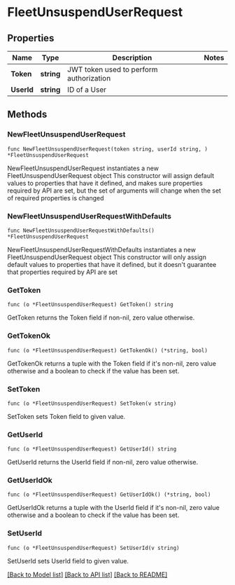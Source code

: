 # FleetUnsuspendUserRequest

## Properties

Name | Type | Description | Notes
------------ | ------------- | ------------- | -------------
**Token** | **string** | JWT token used to perform authorization | 
**UserId** | **string** | ID of a User | 

## Methods

### NewFleetUnsuspendUserRequest

`func NewFleetUnsuspendUserRequest(token string, userId string, ) *FleetUnsuspendUserRequest`

NewFleetUnsuspendUserRequest instantiates a new FleetUnsuspendUserRequest object
This constructor will assign default values to properties that have it defined,
and makes sure properties required by API are set, but the set of arguments
will change when the set of required properties is changed

### NewFleetUnsuspendUserRequestWithDefaults

`func NewFleetUnsuspendUserRequestWithDefaults() *FleetUnsuspendUserRequest`

NewFleetUnsuspendUserRequestWithDefaults instantiates a new FleetUnsuspendUserRequest object
This constructor will only assign default values to properties that have it defined,
but it doesn't guarantee that properties required by API are set

### GetToken

`func (o *FleetUnsuspendUserRequest) GetToken() string`

GetToken returns the Token field if non-nil, zero value otherwise.

### GetTokenOk

`func (o *FleetUnsuspendUserRequest) GetTokenOk() (*string, bool)`

GetTokenOk returns a tuple with the Token field if it's non-nil, zero value otherwise
and a boolean to check if the value has been set.

### SetToken

`func (o *FleetUnsuspendUserRequest) SetToken(v string)`

SetToken sets Token field to given value.


### GetUserId

`func (o *FleetUnsuspendUserRequest) GetUserId() string`

GetUserId returns the UserId field if non-nil, zero value otherwise.

### GetUserIdOk

`func (o *FleetUnsuspendUserRequest) GetUserIdOk() (*string, bool)`

GetUserIdOk returns a tuple with the UserId field if it's non-nil, zero value otherwise
and a boolean to check if the value has been set.

### SetUserId

`func (o *FleetUnsuspendUserRequest) SetUserId(v string)`

SetUserId sets UserId field to given value.



[[Back to Model list]](../README.md#documentation-for-models) [[Back to API list]](../README.md#documentation-for-api-endpoints) [[Back to README]](../README.md)


